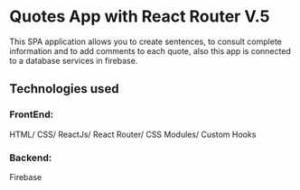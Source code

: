 # Quotes App with React Router V.5

This SPA application allows you to create sentences, to consult complete information and to add comments to each quote, also this app is connected to a database services in firebase.

## Technologies used

### FrontEnd:

HTML/
CSS/
ReactJs/
React Router/
CSS Modules/
Custom Hooks

### Backend:

Firebase